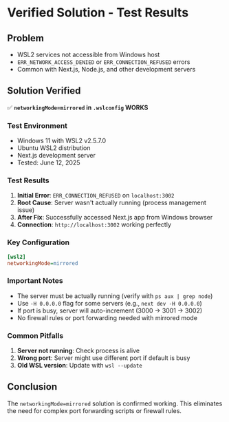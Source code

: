 # Verified Solution - Test Results

## Problem
- WSL2 services not accessible from Windows host
- `ERR_NETWORK_ACCESS_DENIED` or `ERR_CONNECTION_REFUSED` errors
- Common with Next.js, Node.js, and other development servers

## Solution Verified
✅ **`networkingMode=mirrored` in `.wslconfig` WORKS**

### Test Environment
- Windows 11 with WSL2 v2.5.7.0
- Ubuntu WSL2 distribution
- Next.js development server
- Tested: June 12, 2025

### Test Results
1. **Initial Error**: `ERR_CONNECTION_REFUSED` on `localhost:3002`
2. **Root Cause**: Server wasn't actually running (process management issue)
3. **After Fix**: Successfully accessed Next.js app from Windows browser
4. **Connection**: `http://localhost:3002` working perfectly

### Key Configuration
```ini
[wsl2]
networkingMode=mirrored
```

### Important Notes
- The server must be actually running (verify with `ps aux | grep node`)
- Use `-H 0.0.0.0` flag for some servers (e.g., `next dev -H 0.0.0.0`)
- If port is busy, server will auto-increment (3000 → 3001 → 3002)
- No firewall rules or port forwarding needed with mirrored mode

### Common Pitfalls
1. **Server not running**: Check process is alive
2. **Wrong port**: Server might use different port if default is busy
3. **Old WSL version**: Update with `wsl --update`

## Conclusion
The `networkingMode=mirrored` solution is confirmed working. This eliminates the need for complex port forwarding scripts or firewall rules.